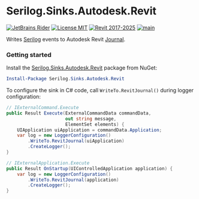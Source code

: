 # Serilog.Sinks.Autodesk.Revit

[![JetBrains Rider](https://img.shields.io/badge/JetBrains-Rider-blue.svg)](https://www.jetbrains.com/rider)
[![License MIT](https://img.shields.io/badge/License-MIT-blue.svg)](LICENSE.md)
[![Revit 2017-2025](https://img.shields.io/badge/Revit-2017--2025-blue.svg)](https://www.autodesk.com/products/revit/overview)
[![main](https://github.com/dosymep/Serilog.Sinks.Autodesk.Revit/actions/workflows/main.yml/badge.svg)](https://github.com/dosymep/Serilog.Sinks.Autodesk.Revit/actions/workflows/main.yml)

Writes [Serilog](https://serilog.net) events to Autodesk Revit [Journal](https://www.revitapidocs.com/2022/97ec1eca-ab92-1cee-fdda-7bf3ce91c504.htm).

### Getting started

Install the [Serilog.Sinks.Autodesk.Revit](https://www.nuget.org/packages/Serilog.Sinks.Autodesk.Revit/) package from NuGet:

```powershell
Install-Package Serilog.Sinks.Autodesk.Revit
```

To configure the sink in C# code, call `WriteTo.RevitJournal()` during logger configuration:

```csharp
// IExternalCommand.Execute
public Result Execute(ExternalCommandData commandData, 
                      out string message, 
                      ElementSet elements) {
    UIApplication uiApplication = commandData.Application;
    var log = new LoggerConfiguration()
        .WriteTo.RevitJournal(uiApplication)
        .CreateLogger();
}
```

```csharp
// IExternalApplication.Execute
public Result OnStartup(UIControlledApplication application) {
    var log = new LoggerConfiguration()
        .WriteTo.RevitJournal(application)
        .CreateLogger();
}
```
